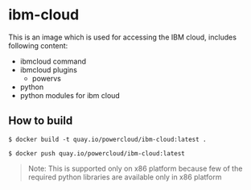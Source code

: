 # ibm-cloud

This is an image which is used for accessing the IBM cloud, includes following content:

- ibmcloud command
- ibmcloud plugins
    - powervs
- python
- python modules for ibm cloud

## How to build

```shell script
$ docker build -t quay.io/powercloud/ibm-cloud:latest .

$ docker push quay.io/powercloud/ibm-cloud:latest
```

<!--
TODO: Build logic not to install the missing libraries on ppc64le platform
-->
> Note: This is supported only on x86 platform because few of the required python libraries are available only in x86 platform 